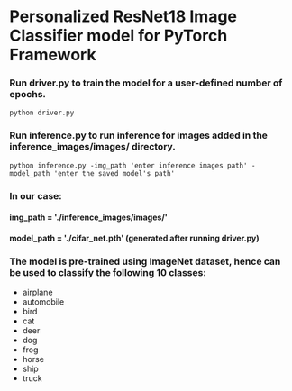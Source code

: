 # Personalized ResNet18 Image Classifier model for PyTorch Framework

### Run driver.py to train the model for a user-defined number of epochs.
```python driver.py```
### Run inference.py to run inference for images added in the inference_images/images/ directory.
```python inference.py -img_path 'enter inference images path' -model_path 'enter the saved model's path'```
### In our case:
#### img_path = './inference_images/images/'
#### model_path = './cifar_net.pth' (generated after running driver.py)
### The model is pre-trained using ImageNet dataset, hence can be used to classify the following 10 classes:

- airplane
- automobile
- bird
- cat
- deer
- dog
- frog
- horse
- ship
- truck
